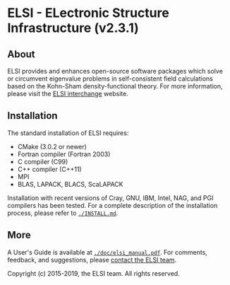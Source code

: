 # ELSI - ELectronic Structure Infrastructure (v2.3.1)

## About

ELSI provides and enhances open-source software packages which solve or
circumvent eigenvalue problems in self-consistent field calculations based on
the Kohn-Sham density-functional theory. For more information, please visit the
[ELSI interchange](http://elsi-interchange.org) website.

## Installation

The standard installation of ELSI requires:

* CMake (3.0.2 or newer)
* Fortran compiler (Fortran 2003)
* C compiler (C99)
* C++ compiler (C++11)
* MPI
* BLAS, LAPACK, BLACS, ScaLAPACK

Installation with recent versions of Cray, GNU, IBM, Intel, NAG, and PGI
compilers has been tested. For a complete description of the installation
process, please refer to [`./INSTALL.md`](./INSTALL.md).

## More

A User's Guide is available at [`./doc/elsi_manual.pdf`](./doc/elsi_manual.pdf).
For comments, feedback, and suggestions, please
[contact the ELSI team](mailto:elsi-team@duke.edu).

Copyright (c) 2015-2019, the ELSI team. All rights reserved.
